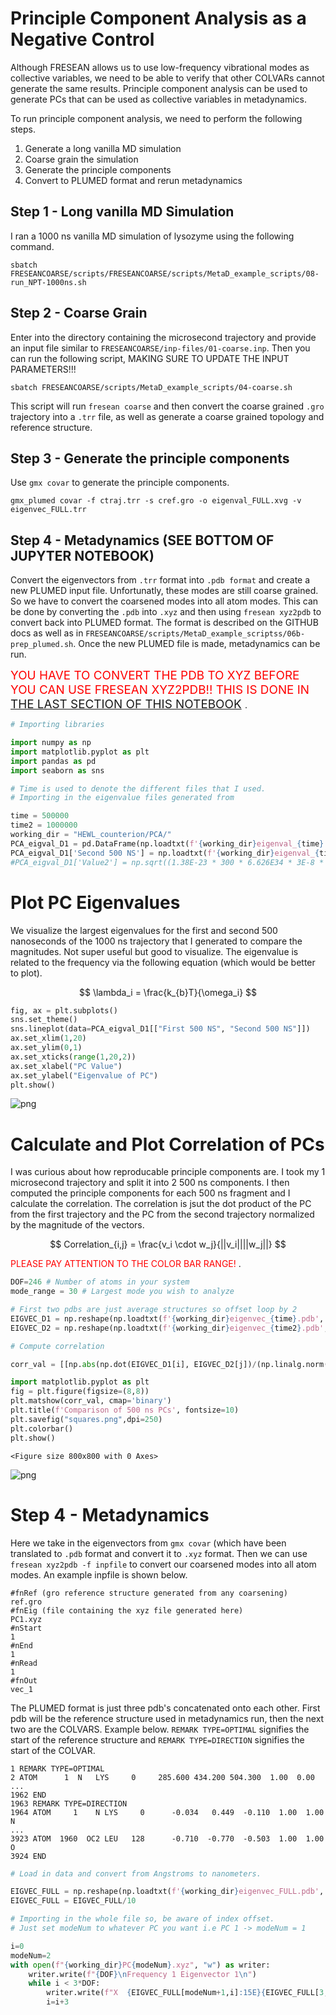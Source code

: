 # Principle Component Analysis as a Negative Control

Although FRESEAN allows us to use low-frequency vibrational modes as collective variables, we need to be able to verify that other COLVARs cannot generate the same results. Principle component analysis can be used to generate PCs that can be used as collective variables in metadynamics.

To run principle component analysis, we need to perform the following steps.
1. Generate a long vanilla MD simulation
2. Coarse grain the simulation
3. Generate the principle components
4. Convert to PLUMED format and rerun metadynamics

## Step 1 - Long vanilla MD Simulation

I ran a 1000 ns vanilla MD simulation of lysozyme using the following command.

```
sbatch FRESEANCOARSE/scripts/FRESEANCOARSE/scripts/MetaD_example_scripts/08-run_NPT-1000ns.sh
```

## Step 2 - Coarse Grain

Enter into the directory containing the microsecond trajectory and provide an input file similar to `FRESEANCOARSE/inp-files/01-coarse.inp`. Then you can run the following script, MAKING SURE TO UPDATE THE INPUT PARAMETERS!!!

```
sbatch FRESEANCOARSE/scripts/MetaD_example_scripts/04-coarse.sh
```
 
This script will run `fresean coarse` and then convert the coarse grained `.gro` trajectory into a `.trr` file, as well as generate a coarse grained topology and reference structure.

## Step 3 - Generate the principle components

Use `gmx covar` to generate the principle components.

```
gmx_plumed covar -f ctraj.trr -s cref.gro -o eigenval_FULL.xvg -v eigenvec_FULL.trr
```

## Step 4 - Metadynamics (SEE BOTTOM OF JUPYTER NOTEBOOK)

Convert the eigenvectors from `.trr` format into `.pdb format` and create a new PLUMED input file. Unfortunatly, these modes are still coarse grained. So we have to convert the coarsened modes into all atom modes. This can be done by converting the `.pdb` into `.xyz` and then using `fresean xyz2pdb` to convert back into PLUMED format. The format is described on the GITHUB docs as well as in `FRESEANCOARSE/scripts/MetaD_example_scriptss/06b-prep_plumed.sh`. Once the new PLUMED file is made, metadynamics can be run. 

<span style="color:red; font-size:5mm"> YOU HAVE TO CONVERT THE PDB TO XYZ BEFORE YOU CAN USE FRESEAN XYZ2PDB!! THIS IS DONE IN [THE LAST SECTION OF THIS NOTEBOOK](#another_cell) </span>.


```python
# Importing libraries

import numpy as np
import matplotlib.pyplot as plt
import pandas as pd
import seaborn as sns
```


```python
# Time is used to denote the different files that I used. 
# Importing in the eigenvalue files generated from 

time = 500000
time2 = 1000000
working_dir = "HEWL_counterion/PCA/"
PCA_eigval_D1 = pd.DataFrame(np.loadtxt(f'{working_dir}eigenval_{time}.xvg', dtype = float, comments=['#', '@'])[1:30,:], columns= ['PCA','First 500 NS'])
PCA_eigval_D1['Second 500 NS'] = np.loadtxt(f'{working_dir}eigenval_{time2}.xvg', dtype = float, comments=['#', '@'])[1:30,1]
#PCA_eigval_D1['Value2'] = np.sqrt((1.38E-23 * 300 * 6.626E34 * 3E-8 * 1E-2)/PCA_eigval_D1['Value2'])
```

# Plot PC Eigenvalues

We visualize the largest eigenvalues for the first and second 500 nanoseconds of the 1000 ns trajectory that I generated to compare the magnitudes. Not super useful but good to visualize. The eigenvalue is related to the frequency via the following equation (which would be better to plot). 

$$
\lambda_i = \frac{k_{b}T}{\omega_i}
$$



```python
fig, ax = plt.subplots()
sns.set_theme()
sns.lineplot(data=PCA_eigval_D1[["First 500 NS", "Second 500 NS"]])
ax.set_xlim(1,20)
ax.set_ylim(0,1)
ax.set_xticks(range(1,20,2))
ax.set_xlabel("PC Value")
ax.set_ylabel("Eigenvalue of PC")
plt.show()
```


    
![png](Correlation_files/Correlation_4_0.png)
    


# Calculate and Plot Correlation of PCs

I was curious about how reproducable principle components are. I took my 1 microsecond trajectory and split it into 2 500 ns components. I then computed the principle components for each 500 ns fragment and I calculate the correlation. The correlation is jsut the dot product of the PC from the first trajectory and the PC from the second trajectory normalized by the magnitude of the vectors.

$$
Correlation_{i,j} = \frac{v_i \cdot w_j}{||v_i||||w_j||}
$$

<span style="color:red"> PLEASE PAY ATTENTION TO THE COLOR BAR RANGE! </span>.



```python
DOF=246 # Number of atoms in your system
mode_range = 30 # Largest mode you wish to analyze

# First two pdbs are just average structures so offset loop by 2
EIGVEC_D1 = np.reshape(np.loadtxt(f'{working_dir}eigenvec_{time}.pdb', dtype=float, comments=['ENDMDL', 'REMARK', 'TITLE', 'MODEL', 'TER'], usecols=[5,6,7])[DOF*2:DOF*(mode_range+2),:], (mode_range,DOF*3))
EIGVEC_D2 = np.reshape(np.loadtxt(f'{working_dir}eigenvec_{time2}.pdb', dtype=float, comments=['ENDMDL', 'REMARK', 'TITLE', 'MODEL', 'TER'], usecols=[5,6,7])[DOF*2:DOF*(mode_range+2),:], (mode_range,DOF*3))
```


```python
# Compute correlation

corr_val = [[np.abs(np.dot(EIGVEC_D1[i], EIGVEC_D2[j])/(np.linalg.norm(EIGVEC_D1[i])*np.linalg.norm(EIGVEC_D2[j]))) for i in range(mode_range)] for j in range(mode_range)]
```


```python
import matplotlib.pyplot as plt
fig = plt.figure(figsize=(8,8))
plt.matshow(corr_val, cmap='binary')
plt.title(f'Comparison of 500 ns PCs', fontsize=10)
plt.savefig("squares.png",dpi=250)
plt.colorbar()
plt.show()
```


    <Figure size 800x800 with 0 Axes>



    
![png](Correlation_files/Correlation_8_1.png)
    


# Step 4 - Metadynamics

<a id='another_cell'></a>

Here we take in the eigenvectors from `gmx covar` (which have been translated to `.pdb` format and convert it to `.xyz` format. Then we can use `fresean xyz2pdb -f inpfile` to convert our coarsened modes into all atom modes. An example inpfile is shown below.

```
#fnRef (gro reference structure generated from any coarsening)
ref.gro
#fnEig (file containing the xyz file generated here)
PC1.xyz
#nStart
1
#nEnd
1
#nRead
1
#fnOut
vec_1
```

The PLUMED format is just three pdb's concatenated onto each other. First pdb will be the reference structure used in metadynamics run, then the next two are the COLVARS. Example below. `REMARK TYPE=OPTIMAL` signifies the start of the reference structure and `REMARK TYPE=DIRECTION` signifies the start of the COLVAR.

```
1 REMARK TYPE=OPTIMAL
2 ATOM      1  N   LYS     0     285.600 434.200 504.300  1.00  0.00
...
1962 END
1963 REMARK TYPE=DIRECTION
1964 ATOM     1    N LYS     0      -0.034   0.449  -0.110  1.00  1.00           N
...
3923 ATOM  1960  OC2 LEU   128      -0.710  -0.770  -0.503  1.00  1.00           O
3924 END
```


```python
# Load in data and convert from Angstroms to nanometers.

EIGVEC_FULL = np.reshape(np.loadtxt(f'{working_dir}eigenvec_FULL.pdb', dtype=float, comments=['ENDMDL', 'REMARK', 'TITLE', 'MODEL', 'TER'], usecols=[5,6,7])[:DOF*mode_range,:], (mode_range,DOF*3))
EIGVEC_FULL = EIGVEC_FULL/10
```


```python
# Importing in the whole file so, be aware of index offset.
# Just set modeNum to whatever PC you want i.e PC 1 -> modeNum = 1

i=0
modeNum=2
with open(f"{working_dir}PC{modeNum}.xyz", "w") as writer:
    writer.write(f"{DOF}\nFrequency 1 Eigenvector 1\n")
    while i < 3*DOF:
        writer.write(f"X  {EIGVEC_FULL[modeNum+1,i]:15E}{EIGVEC_FULL[3,i+1]:15E}{EIGVEC_FULL[modeNum+1,i+2]:15E}\n")
        i=i+3
```

